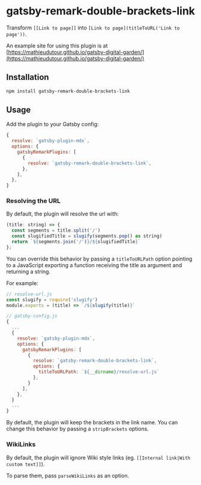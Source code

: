 # gatsby-remark-double-brackets-link

Transform `[[Link to page]]` into `[Link to page](titleToURL('Link to page'))`.

An example site for using this plugin is at [https://mathieudutour.github.io/gatsby-digital-garden/](https://mathieudutour.github.io/gatsby-digital-garden/)

## Installation

```bash
npm install gatsby-remark-double-brackets-link
```

## Usage

Add the plugin to your Gatsby config:

```js
{
  resolve: `gatsby-plugin-mdx`,
  options: {
    gatsbyRemarkPlugins: [
      {
        resolve: `gatsby-remark-double-brackets-link`,
      },
    ],
  },
}
```

### Resolving the URL

By default, the plugin will resolve the url with:

```js
(title: string) => {
  const segments = title.split('/')
  const slugifiedTitle = slugify(segments.pop() as string)
  return `${segments.join('/')}/${slugifiedTitle}`
};
```

You can override this behavior by passing a `titleToURLPath` option pointing to a JavaScript exporting a function receiving the title as argument and returning a string.

For example:

```js
// resolve-url.js
const slugify = require('slugify')
module.exports = (title) => `/${slugify(title)}`

// gatsby-config.js
{
  ...
  {
    resolve: `gatsby-plugin-mdx`,
    options: {
      gatsbyRemarkPlugins: [
        {
          resolve: `gatsby-remark-double-brackets-link`,
          options: {
            titleToURLPath: `${__dirname}/resolve-url.js`
          },
        }
      ],
    },
  }
  ...
}
```

By default, the plugin will keep the brackets in the link name. You can change this behavior by passing a `stripBrackets` options.

### WikiLinks

By default, the plugin will ignore Wiki style links (eg. `[[Internal link|With custom text]]`).

To parse them, pass `parseWikiLinks` as an option.
